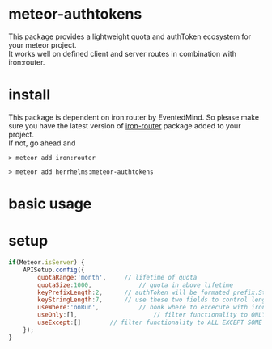 # meteor-authtokens

This package provides a lightweight quota and authToken ecosystem for your meteor project.  
It works well on defined client and server routes in combination with iron:router. 

# install

This package is dependent on iron:router by EventedMind. So please make sure you have the latest version of [iron-router](https://github.com/EventedMind/iron-router) package added to your project.  
If not, go ahead and 

`> meteor add iron:router`

`> meteor add herrhelms:meteor-authtokens`

# basic usage



# setup  


```js
if(Meteor.isServer) {
	APISetup.config({
		quotaRange:'month', 	// lifetime of quota   
		quotaSize:1000,				// quota in above lifetime
		keyPrefixLength:2,		// authToken will be formated prefix.StrInG (i.E. ny.ASe24sa)			
		keyStringLength:7,		// use these two fields to control length of authTokens
		useWhere:'onRun',			// hook where to excecute with iron:router (onRun||onBeforeAction||onAfterAction||onRerun)
		useOnly:[],						// filter functionality to ONLY SOME specific route(s)
		useExcept:[]		// filter functionality to ALL EXCEPT SOME specific route(s)
	});
}
```